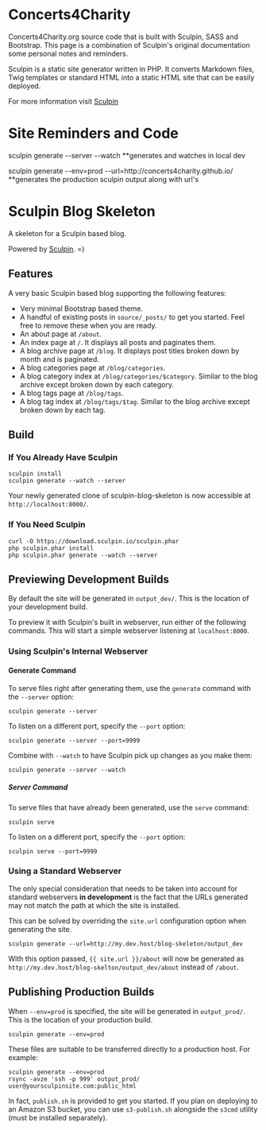 <h1>Concerts4Charity</h1>

<p>Concerts4Charity.org source code that is built with Sculpin, SASS and Bootstrap. This page is a combination of Sculpin's original documentation some personal notes and reminders.</p>

<p>Sculpin is a static site generator written in PHP. It converts Markdown files, Twig templates or standard HTML into a static HTML site that can be easily deployed.</p>

<p>For more information visit <a href="https://sculpin.io/">Sculpin</a></p>

<h1>Site Reminders and Code</h1>

<p>sculpin generate --server --watch
**generates and watches in local dev</p>

<p>sculpin generate --env=prod --url=http://concerts4charity.github.io/
**generates the production sculpin output along with url's</p>

<h1>Sculpin Blog Skeleton</h1>

<p>A skeleton for a Sculpin based blog.</p>

<p>Powered by <a href="http://sculpin.io">Sculpin</a>. =)</p>

<h2>Features</h2>

<p>A very basic Sculpin based blog supporting the following features:</p>

<ul>
<li>Very minimal Bootstrap based theme.</li>
<li>A handful of existing posts in <code>source/_posts/</code> to get you started. Feel
free to remove these when you are ready.</li>
<li>An about page at <code>/about</code>.</li>
<li>An index page at <code>/</code>. It displays all posts and paginates them.</li>
<li>A blog archive page at <code>/blog</code>. It displays post titles broken down by
month and is paginated.</li>
<li>A blog categories page at <code>/blog/categories</code>.</li>
<li>A blog category index at <code>/blog/categories/$category</code>. Similar to the blog
archive except broken down by each category.</li>
<li>A blog tags page at <code>/blog/tags</code>.</li>
<li>A blog tag index at <code>/blog/tags/$tag</code>. Similar to the blog archive
except broken down by each tag.</li>
</ul>

<h2>Build</h2>

<h3>If You Already Have Sculpin</h3>

<pre><code>sculpin install
sculpin generate --watch --server
</code></pre>

<p>Your newly generated clone of sculpin-blog-skeleton is now
accessible at <code>http://localhost:8000/</code>.</p>

<h3>If You Need Sculpin</h3>

<pre><code>curl -O https://download.sculpin.io/sculpin.phar
php sculpin.phar install
php sculpin.phar generate --watch --server
</code></pre>

<h2>Previewing Development Builds</h2>

<p>By default the site will be generated in <code>output_dev/</code>. This is the location
of your development build.</p>

<p>To preview it with Sculpin's built in webserver, run either of the following
commands. This will start a simple webserver listening at <code>localhost:8000</code>.</p>

<h3>Using Sculpin's Internal Webserver</h3>

<h4>Generate Command</h4>

<p>To serve files right after generating them, use the <code>generate</code> command with
the <code>--server</code> option:</p>

<pre><code>sculpin generate --server
</code></pre>

<p>To listen on a different port, specify the <code>--port</code> option:</p>

<pre><code>sculpin generate --server --port=9999
</code></pre>

<p>Combine with <code>--watch</code> to have Sculpin pick up changes as you make them:</p>

<pre><code>sculpin generate --server --watch
</code></pre>

<h5>Server Command</h5>

<p>To serve files that have already been generated, use the <code>serve</code> command:</p>

<pre><code>sculpin serve
</code></pre>

<p>To listen on a different port, specify the <code>--port</code> option:</p>

<pre><code>sculpin serve --port=9999
</code></pre>

<h3>Using a Standard Webserver</h3>

<p>The only special consideration that needs to be taken into account for standard
webservers <strong>in development</strong> is the fact that the URLs generated may not match
the path at which the site is installed.</p>

<p>This can be solved by overriding the <code>site.url</code> configuration option when
generating the site.</p>

<pre><code>sculpin generate --url=http://my.dev.host/blog-skeleton/output_dev
</code></pre>

<p>With this option passed, <code>{{ site.url }}/about</code> will now be generated as
<code>http://my.dev.host/blog-skelton/output_dev/about</code> instead of <code>/about</code>.</p>

<h2>Publishing Production Builds</h2>

<p>When <code>--env=prod</code> is specified, the site will be generated in <code>output_prod/</code>. This
is the location of your production build.</p>

<pre><code>sculpin generate --env=prod
</code></pre>

<p>These files are suitable to be transferred directly to a production host. For example:</p>

<pre><code>sculpin generate --env=prod
rsync -avze 'ssh -p 999' output_prod/ user@yoursculpinsite.com:public_html
</code></pre>

<p>In fact, <code>publish.sh</code> is provided to get you started. If you plan on deploying to an
Amazon S3 bucket, you can use <code>s3-publish.sh</code> alongside the <code>s3cmd</code> utility (must be
installed separately).</p>
